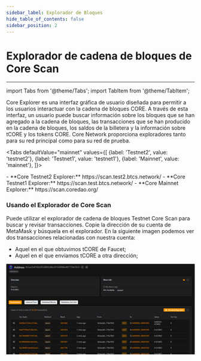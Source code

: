 ```yaml
---
sidebar_label: Explorador de Bloques
hide_table_of_contents: false
sidebar_position: 2
---
```


# Explorador de cadena de bloques de Core Scan

---

import Tabs from '@theme/Tabs';
import TabItem from '@theme/TabItem';

Core Explorer es una interfaz gráfica de usuario diseñada para permitir a los usuarios interactuar con la cadena de bloques CORE. A través de esta interfaz, un usuario puede buscar información sobre los bloques que se han agregado a la cadena de bloques, las transacciones que se han producido en la cadena de bloques, los saldos de la billetera y la información sobre tCORE y los tokens CORE. Core Network proporciona exploradores tanto para su red principal como para su red de prueba.

<Tabs defaultValue="mainnet" values={[
{label: 'Testnet2', value: 'testnet2'},
{label: 'Testnet1', value: 'testnet1'},
{label: 'Mainnet', value: 'mainnet'},
]}>

<TabItem value="testnet2">
- **Core Testnet2 Explorer:** https://scan.test2.btcs.network/
</TabItem>

<TabItem value="testnet1">
- **Core Testnet1 Explorer:** https://scan.test.btcs.network/
</TabItem>

<TabItem value="mainnet">
- **Core Mainnet Explorer:** https://scan.coredao.org/
</TabItem>

</Tabs>

### Usando el Explorador de Core Scan

Puede utilizar el explorador de cadena de bloques Testnet Core Scan para buscar y revisar transacciones. Copie la dirección de su cuenta de MetaMask y búsquela en el explorador. En la siguiente imagen podemos ver dos transacciones relacionadas con nuestra cuenta:

- Aquel en el que obtuvimos tCORE de Faucet;
- Aquel en el que enviamos tCORE a otra dirección;

![núcleo-explorador](../../../../../static/img/core-explorer.png)
